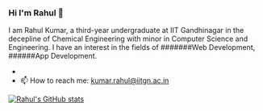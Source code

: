 ### Hi I'm Rahul 👋

I am Rahul Kumar, a third-year undergraduate at IIT Gandhinagar in the decepline of Chemical Engineering with minor in Computer Science and Engineering. I have an interest in the fields of #######Web Development, ######App Development.

-
- 📫 How to reach me: kumar.rahul@iitgn.ac.in


[![Rahul's GitHub stats](https://github-readme-stats.vercel.app/api?username=RahulKumar408)](https://github.com/anuraghazra/github-readme-stats)
